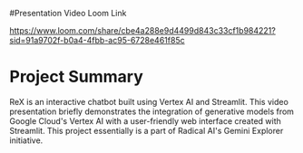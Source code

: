 #Presentation Video Loom Link

https://www.loom.com/share/cbe4a288e9d4499d843c33cf1b984221?sid=91a9702f-b0a4-4fbb-ac95-6728e461f85c

# Project Summary 
ReX is an interactive chatbot built using Vertex AI and Streamlit. 
This video presentation briefly demonstrates the integration of generative models from Google Cloud's Vertex AI with a user-friendly web interface created with Streamlit. 
This project essentially is a part of Radical AI's Gemini Explorer initiative.
